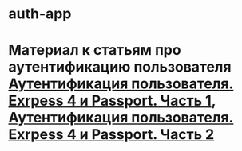 # auth-app
# Материал к статьям про аутентификацию пользователя <a href="http://karevpavelblog.herokuapp.com/articles/express_auth_part1">Аутентификация пользователя. Exrpess 4 и Passport. Часть 1</a>, <a href="http://karevpavelblog.herokuapp.com/articles/express_auth_part2">Аутентификация пользователя. Exrpess 4 и Passport. Часть 2</a>

